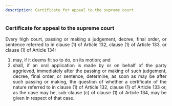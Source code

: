 ```yaml
---
description: Certificate for appeal to the supreme court
---
```


### Certificate for appeal to the supreme court
<div style="text-align: justify">

Every high court, passing or making a judgement, decree, final order, or sentence referred to in clause (1) of Article 132, clause (1) of Article 133, or clause (1) of Article 134:

</div>

1. <div style="text-align: justify"> may, if it deems fit so to do, on its motion; and
2. <div style="text-align: justify"> shall, if an oral application is made by or on behalf of the party aggrieved, immediately after the passing or making of such judgement, decree, final order, or sentence, determine, as soon as may be after such passing or making, the question of whether a certificate of the nature referred to in clause (1) of Article 132, clause (1) of Article 133 or, as the case may be, sub-clause (c) of clause (1) of Article 134, may be given in respect of that case.
